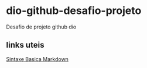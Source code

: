 # dio-github-desafio-projeto
Desafio de projeto github dio

## links uteis
[Sintaxe Basica Markdown](https://www.markdownguide.org/getting-started/)
